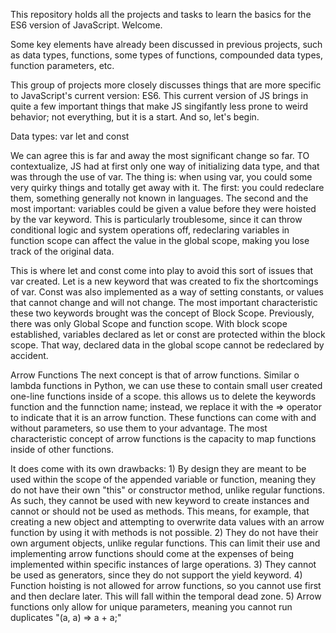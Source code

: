 This repository holds all the projects and tasks to learn the basics for the ES6 version of JavaScript. Welcome.

Some key elements have already been discussed in previous projects, such as data types, functions, some types of functions, compounded data types, function parameters, etc.

This group of projects more closely discusses things that are more specific to JavaScript's current version: ES6. This current version of JS brings in quite a few important things that make JS singifantly less prone to weird behavior; not everything, but it is a start. And so, let's begin.

Data types: var let and const

We can agree this is far and away the most significant change so far. TO contextualize, JS had at first only one way of initializing data type, and that was through the use of var. The thing is: when using var, you could some very quirky things and totally get away with it. The first: you could redeclare them, something generally not known in languages. The second and the most important: variables could be given a value before they were hoisted by the var keyword. This is particularly troublesome, since it can throw conditional logic and system operations off, redeclaring variables in function scope can affect the value in the global scope, making you lose track of the original data. 

This is where let and const come into play to avoid this sort of issues that var created. Let is a new keyword that was created to fix the shortcomings of var. Const was also implemented as a way of setting constants, or values that cannot change and will not change. The most important characteristic these two keywords brought was the concept of Block Scope. Previously, there was only Global Scope and function scope. With block scope established, variables declared as let or const are protected within the block scope. That way, declared data in the global scope cannot be redeclared by accident. 

Arrow Functions
The next concept is that of arrow functions. Similar o lambda functions in Python, we can use these to contain small user created one-line functions inside of a scope. this allows us to delete the keywords function and the funnction name; instead, we replace it with the => operator to indicate that it is an arrow function. These functions can come with and without parameters, so use them to your advantage. The most characteristic concept of arrow functions is the capacity to map functions inside of other functions. 

It does come with its own drawbacks:
    1)  By design they are meant to be used within the scope of the appended variable or function, meaning they do not have their own "this" or constructor method, unlike regular functions. As such, they cannot be used with new keyword to create instances and cannot or should not be used as methods. This means, for example, that creating a new object and attempting to overwrite data values with an arrow function by using it with methods is not possible. 
    2) They do not have their own argument objects, unlike regular functions. This can limit their use and implementing arrow functions should come at the expenses of being implemented within specific instances of large operations.
    3) They cannot be used as generators, since they do not support the yield keyword. 
    4) Function hoisting is not allowed for arrow functions, so you cannot use first and then declare later. This will fall within the temporal dead zone. 
    5) Arrow functions only allow for unique parameters, meaning you cannot run duplicates "(a, a) => a + a;"

